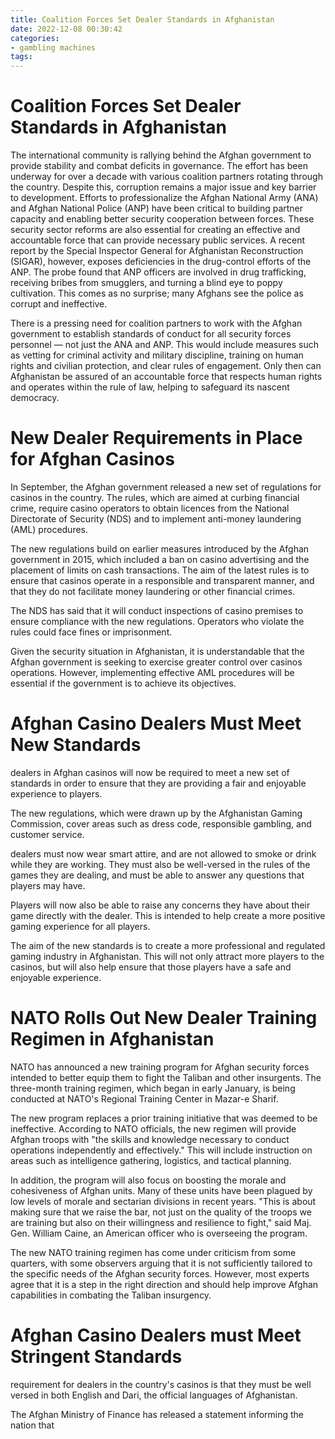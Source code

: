 ```yaml
---
title: Coalition Forces Set Dealer Standards in Afghanistan
date: 2022-12-08 00:30:42
categories:
- gambling machines
tags:
---
```



#  Coalition Forces Set Dealer Standards in Afghanistan

The international community is rallying behind the Afghan government to provide stability and combat deficits in governance. The effort has been underway for over a decade with various coalition partners rotating through the country. Despite this, corruption remains a major issue and key barrier to development.
Efforts to professionalize the Afghan National Army (ANA) and Afghan National Police (ANP) have been critical to building partner capacity and enabling better security cooperation between forces. These security sector reforms are also essential for creating an effective and accountable force that can provide necessary public services.
A recent report by the Special Inspector General for Afghanistan Reconstruction (SIGAR), however, exposes deficiencies in the drug-control efforts of the ANP. The probe found that ANP officers are involved in drug trafficking, receiving bribes from smugglers, and turning a blind eye to poppy cultivation. This comes as no surprise; many Afghans see the police as corrupt and ineffective.

There is a pressing need for coalition partners to work with the Afghan government to establish standards of conduct for all security forces personnel — not just the ANA and ANP. This would include measures such as vetting for criminal activity and military discipline, training on human rights and civilian protection, and clear rules of engagement. Only then can Afghanistan be assured of an accountable force that respects human rights and operates within the rule of law, helping to safeguard its nascent democracy.

#  New Dealer Requirements in Place for Afghan Casinos

In September, the Afghan government released a new set of regulations for casinos in the country. The rules, which are aimed at curbing financial crime, require casino operators to obtain licences from the National Directorate of Security (NDS) and to implement anti-money laundering (AML) procedures.

The new regulations build on earlier measures introduced by the Afghan government in 2015, which included a ban on casino advertising and the placement of limits on cash transactions. The aim of the latest rules is to ensure that casinos operate in a responsible and transparent manner, and that they do not facilitate money laundering or other financial crimes.

The NDS has said that it will conduct inspections of casino premises to ensure compliance with the new regulations. Operators who violate the rules could face fines or imprisonment.

Given the security situation in Afghanistan, it is understandable that the Afghan government is seeking to exercise greater control over casinos operations. However, implementing effective AML procedures will be essential if the government is to achieve its objectives.

#  Afghan Casino Dealers Must Meet New Standards

 dealers in Afghan casinos will now be required to meet a new set of standards in order to ensure that they are providing a fair and enjoyable experience to players.

The new regulations, which were drawn up by the Afghanistan Gaming Commission, cover areas such as dress code, responsible gambling, and customer service.

dealers must now wear smart attire, and are not allowed to smoke or drink while they are working. They must also be well-versed in the rules of the games they are dealing, and must be able to answer any questions that players may have.

Players will now also be able to raise any concerns they have about their game directly with the dealer. This is intended to help create a more positive gaming experience for all players.

The aim of the new standards is to create a more professional and regulated gaming industry in Afghanistan. This will not only attract more players to the casinos, but will also help ensure that those players have a safe and enjoyable experience.

#  NATO Rolls Out New Dealer Training Regimen in Afghanistan

NATO has announced a new training program for Afghan security forces intended to better equip them to fight the Taliban and other insurgents. The three-month training regimen, which began in early January, is being conducted at NATO's Regional Training Center in Mazar-e Sharif.

The new program replaces a prior training initiative that was deemed to be ineffective. According to NATO officials, the new regimen will provide Afghan troops with "the skills and knowledge necessary to conduct operations independently and effectively." This will include instruction on areas such as intelligence gathering, logistics, and tactical planning.

In addition, the program will also focus on boosting the morale and cohesiveness of Afghan units. Many of these units have been plagued by low levels of morale and sectarian divisions in recent years. "This is about making sure that we raise the bar, not just on the quality of the troops we are training but also on their willingness and resilience to fight," said Maj. Gen. William Caine, an American officer who is overseeing the program.

The new NATO training regimen has come under criticism from some quarters, with some observers arguing that it is not sufficiently tailored to the specific needs of the Afghan security forces. However, most experts agree that it is a step in the right direction and should help improve Afghan capabilities in combating the Taliban insurgency.

#  Afghan Casino Dealers must Meet Stringent Standards

 requirement for dealers in the country's casinos is that they must be well versed in both English and Dari, the official languages of Afghanistan.

The Afghan Ministry of Finance has released a statement informing the nation that